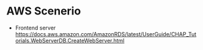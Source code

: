 # AWS Scenerio
- Frontend server 
https://docs.aws.amazon.com/AmazonRDS/latest/UserGuide/CHAP_Tutorials.WebServerDB.CreateWebServer.html

